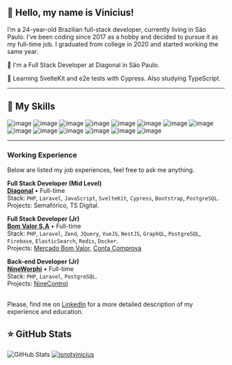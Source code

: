 ## 💜 Hello, my name is Vinicius!

I’m a 24-year-old Brazilian full-stack developer, currently living in São Paulo. I’ve been coding since 2017 as a hobby and decided to pursue it as my full-time job. I graduated from college in 2020 and started working the same year.

🔭 I'm a Full Stack Developer at Diagonal in São Paulo.

🍃 Learning SvelteKit and e2e tests with Cypress. Also studying TypeScript.

---

## 🚀 My Skills

![image](https://img.shields.io/badge/PHP-777BB4?style=for-the-badge&logo=php&logoColor=white)
![image](https://img.shields.io/badge/Laravel-FF2D20?style=for-the-badge&logo=laravel&logoColor=white)
![image](https://img.shields.io/badge/JavaScript-323330?style=for-the-badge&logo=javascript&logoColor=F7DF1E)
![image](https://img.shields.io/badge/Svelte-4A4A55?style=for-the-badge&logo=svelte&logoColor=FF3E00)
![image](https://img.shields.io/badge/Vue.js-35495E?style=for-the-badge&logo=vue.js&logoColor=4FC08D)
![image](https://img.shields.io/badge/jQuery-0769AD?style=for-the-badge&logo=jquery&logoColor=white)
![image](https://img.shields.io/badge/HTML5-E34F26?style=for-the-badge&logo=html5&logoColor=white)
![image](https://img.shields.io/badge/CSS3-1572B6?style=for-the-badge&logo=css3&logoColor=white)
![image](https://img.shields.io/badge/Bootstrap-563D7C?style=for-the-badge&logo=bootstrap&logoColor=white)
![image](https://img.shields.io/badge/PostgreSQL-316192?style=for-the-badge&logo=postgresql&logoColor=white)
![image](https://img.shields.io/badge/Firebase-F29D0C?style=for-the-badge&logo=firebase&logoColor=white)
![image](https://img.shields.io/badge/Redis-D9281A?style=for-the-badge&logo=redis&logoColor=white)
![image](https://img.shields.io/badge/Docker-2496ED?style=for-the-badge&logo=docker&logoColor=white)
![image](https://img.shields.io/badge/Git-E34F26?style=for-the-badge&logo=git&logoColor=white)

---

### Working Experience

Below are listed my job experiences, feel free to ask me anything.

**Full Stack Developer (Mid Level)** \
[**Diagonal**](https://diagonal.social/) • Full-time \
Stack: `PHP`, `Laravel`, `JavaScript`, `SvelteKit`, `Cypress`, `Bootstrap`, `PostgreSQL`.\
Projects: Semafórico, TS Digital.
<br/>

**Full Stack Developer (Jr)** \
[**Bom Valor S.A**](https://bomvalor.com.br/) • Full-time \
Stack: `PHP`, `Laravel`, `Zend`, `JQuery`, `VueJS`, `NestJS`, `GraphQL`, `PostgreSQL`, `Firebase`, `ElasticSearch`, `Redis`, `Docker`.\
Projects: [Mercado Bom Valor](https://mercado.bomvalor.com.br/), [Conta Comprova](https://contacomprova.bomvalor.com.br/)
<br/>

**Back-end Developer (Jr)** \
[**NineWorphi**](https://nineworphi.rds.land/ninecontrol) • Full-time \
Stack: `PHP`, `Laravel`, `PostgreSQL`. \
Projects: [NineControl](https://nineworphi.rds.land/ninecontrol)
<br/>
<br/>

Please, find me on [LinkedIn](https://www.linkedin.com/in/isnotvinicius/) for a more detailed description of my experience and education.

## ⭐ GitHub Stats

![GitHub Stats](https://github-readme-stats.vercel.app/api?username=isnotvinicius&show_icons=true&theme=tokyonight)
[![isnotvinicius](https://github-readme-stats.vercel.app/api/top-langs/?username=isnotvinicius&layout=compact&theme=tokyonight)](https://github.com/anuraghazra/github-readme-stats)
